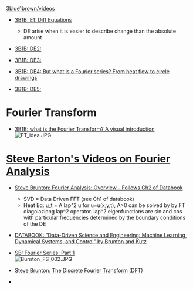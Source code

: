 [3blue1brown/videos](https://www.youtube.com/c/3blue1brown/videos)<br>

* [3B1B: E1: Diff Equations](https://www.youtube.com/watch?v=p_di4Zn4wz4)<br>

    - DE arise when it is easier to describe change than the absolute amount
* [3B1B: DE2:]()<br>
* [3B1B: DE3:]()<br>
* [3B1B: DE4: But what is a Fourier series? From heat flow to circle drawings ](https://www.youtube.com/watch?v=r6sGWTCMz2k)<br>
* [3B1B: DE5:]()<br>

# Fourier Transform

* [3B1B: what is the Fourier Transform? A visual introduction](https://youtu.be/spUNpyF58BY)<br>
![FT_idea.JPG](https://ftk1000.github.io/etc/tutorial_images/FT_idea.JPG)<br>


# [Steve Barton's Videos on Fourier Analysis](https://www.youtube.com/playlist?list=PLMrJAkhIeNNT_Xh3Oy0Y4LTj0Oxo8GqsC)<br> 
* [Steve Brunton: Fourier Analysis: Overview - Follows Ch2 of Databook](https://www.youtube.com/watch?v=jNC0jxb0OxE&list=PLMrJAkhIeNNT_Xh3Oy0Y4LTj0Oxo8GqsC)<br>

    - SVD = Data Driven FFT (see Ch1 of databook)
    - Heat Eq: u_t = A lap^2 u    for u=u(x,y,t), A>0 can be solved by by FT diagolaziong lap^2 operator.
       lap^2 eigenfunctions are sin and cos with particular frequencies determined by the boundary conditions of the DE
       
* [DATABOOK: "Data-Driven Science and Engineering: Machine Learning, Dynamical Systems, and Control"  by Brunton and Kutz](http://databookuw.com/databook.pdf)<br>
* [SB: Fourier Series: Part 1](https://www.youtube.com/watch?v=MB6XGQWLV04&list=PLMrJAkhIeNNT_Xh3Oy0Y4LTj0Oxo8GqsC&index=2)<br>
![Burnton_FS_002.JPG](https://ftk1000.github.io/etc/tutorial_images/Burnton_FS_002.JPG)<br>



* [Steve Brunton: The Discrete Fourier Transform (DFT)]()<br>
* []()<br>

